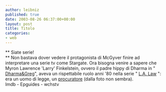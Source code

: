 ```yaml
---
author: leibniz
published: true
date: 2003-08-26 06:37:00+00:00
layout: post
title: Titolo
categories:
- web
---
```


 ** Siate serie!   
** Non bastava dover vedere il protagonista di McGyver finire ad interpretare una serie tv come Stargate. Ora bisogna venire a sapere che Myron Lawrence 'Larry' Finkelstein, ovvero il padre hippy di Dharma in " [ Dharma&Greg](http://imdb.com/Title?0118303)", aveva un rispettabile ruolo anni '80 nella serie " [   L.A. Law](http://epguides.com/LALaw/) ": era un uomo di legge, un  [ procuratore](http://www.wchstv.com/abc/dharmagreg/rachins.shtml) (dalla foto non sembra).   
  Imdb - Epguides - wchstv

